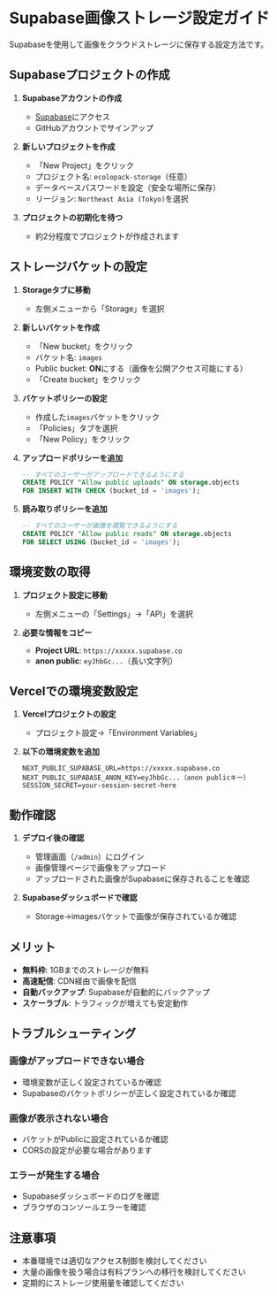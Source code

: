 # Supabase画像ストレージ設定ガイド

Supabaseを使用して画像をクラウドストレージに保存する設定方法です。

## Supabaseプロジェクトの作成

1. **Supabaseアカウントの作成**
   - [Supabase](https://supabase.com)にアクセス
   - GitHubアカウントでサインアップ

2. **新しいプロジェクトを作成**
   - 「New Project」をクリック
   - プロジェクト名: `ecolopack-storage`（任意）
   - データベースパスワードを設定（安全な場所に保存）
   - リージョン: `Northeast Asia (Tokyo)`を選択

3. **プロジェクトの初期化を待つ**
   - 約2分程度でプロジェクトが作成されます

## ストレージバケットの設定

1. **Storageタブに移動**
   - 左側メニューから「Storage」を選択

2. **新しいバケットを作成**
   - 「New bucket」をクリック
   - バケット名: `images`
   - Public bucket: **ON**にする（画像を公開アクセス可能にする）
   - 「Create bucket」をクリック

3. **バケットポリシーの設定**
   - 作成した`images`バケットをクリック
   - 「Policies」タブを選択
   - 「New Policy」をクリック

4. **アップロードポリシーを追加**
   ```sql
   -- すべてのユーザーがアップロードできるようにする
   CREATE POLICY "Allow public uploads" ON storage.objects
   FOR INSERT WITH CHECK (bucket_id = 'images');
   ```

5. **読み取りポリシーを追加**
   ```sql
   -- すべてのユーザーが画像を閲覧できるようにする
   CREATE POLICY "Allow public reads" ON storage.objects
   FOR SELECT USING (bucket_id = 'images');
   ```

## 環境変数の取得

1. **プロジェクト設定に移動**
   - 左側メニューの「Settings」→「API」を選択

2. **必要な情報をコピー**
   - **Project URL**: `https://xxxxx.supabase.co`
   - **anon public**: `eyJhbGc...`（長い文字列）

## Vercelでの環境変数設定

1. **Vercelプロジェクトの設定**
   - プロジェクト設定→「Environment Variables」

2. **以下の環境変数を追加**
   ```
   NEXT_PUBLIC_SUPABASE_URL=https://xxxxx.supabase.co
   NEXT_PUBLIC_SUPABASE_ANON_KEY=eyJhbGc...（anon publicキー）
   SESSION_SECRET=your-session-secret-here
   ```

## 動作確認

1. **デプロイ後の確認**
   - 管理画面（`/admin`）にログイン
   - 画像管理ページで画像をアップロード
   - アップロードされた画像がSupabaseに保存されることを確認

2. **Supabaseダッシュボードで確認**
   - Storage→imagesバケットで画像が保存されているか確認

## メリット

- **無料枠**: 1GBまでのストレージが無料
- **高速配信**: CDN経由で画像を配信
- **自動バックアップ**: Supabaseが自動的にバックアップ
- **スケーラブル**: トラフィックが増えても安定動作

## トラブルシューティング

### 画像がアップロードできない場合
- 環境変数が正しく設定されているか確認
- Supabaseのバケットポリシーが正しく設定されているか確認

### 画像が表示されない場合
- バケットがPublicに設定されているか確認
- CORSの設定が必要な場合があります

### エラーが発生する場合
- Supabaseダッシュボードのログを確認
- ブラウザのコンソールエラーを確認

## 注意事項

- 本番環境では適切なアクセス制御を検討してください
- 大量の画像を扱う場合は有料プランへの移行を検討してください
- 定期的にストレージ使用量を確認してください